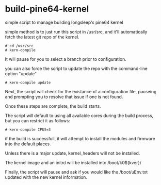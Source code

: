 # build-pine64-kernel
simple script to manage building longsleep's pine64 kernel

simple method is to just run this script in /usr/src, and it'll
automatically fetch the latest git repo of the kernel.

    # cd /usr/src
    # kern-compile

It will pause for you to select a branch prior to configuration.

you can also force the script to update the repo with the command-line
option "update"

    # kern-compile update


Next, the script will check for the existance of a configuration file,
pauseing and prompting you to resolve that issue if one is not found.

Once these steps are complete, the build starts.

The script will default to using all available cores during the build
process, but you can restrict it as follows:

    # kern-compile CPUS=3

if the build is successfull, it will attempt to install
the modules and firmware into the default places.

Unless there is a major update, kernel_headers will not be installed.

The kernel image and an initrd will be installed into /boot/k0${kver}/

Finally, the script will pause and ask if you would like the /boot/uEnv.txt
updated with the new kernel information.  


